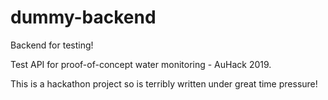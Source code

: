 # dummy-backend
Backend for testing!

Test API for proof-of-concept water monitoring - AuHack 2019.

This is a hackathon project so is terribly written under great time pressure!
